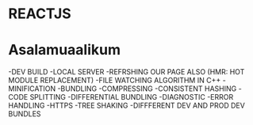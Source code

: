 # REACTJS

# Asalamuaalikum

-DEV BUILD
-LOCAL SERVER
-REFRSHING OUR PAGE ALSO (HMR: HOT MODULE REPLACEMENT)
-FILE WATCHING ALGORITHM IN C++
-MINIFICATION
-BUNDLING
-COMPRESSING
-CONSISTENT HASHING
-CODE SPLITTING
-DIFFERENTIAL BUNDLING
-DIAGNOSTIC
-ERROR HANDLING
-HTTPS
-TREE SHAKING
-DIFFFERENT DEV AND PROD DEV
BUNDLES
